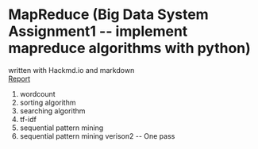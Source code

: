 # MapReduce (Big Data System Assignment1 -- implement mapreduce algorithms with python)

written with Hackmd.io and markdown  
[Report](https://hackmd.io/NKgyYJfTRKaNGQZw6vB7hw)

1. wordcount
2. sorting algorithm
3. searching algorithm
4. tf-idf
5. sequential pattern mining
6. sequential pattern mining verison2 -- One pass
